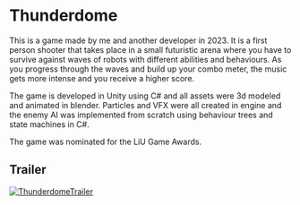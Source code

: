 # Thunderdome
This is a game made by me and another developer in 2023. It is a first person shooter that takes place in a small futuristic arena where you have to survive against waves of robots with different abilities and behaviours. As you progress through the waves and build up your combo meter, the music gets more intense and you receive a higher score.

The game is developed in Unity using C# and all assets were 3d modeled and animated in blender. Particles and VFX were all created in engine and the enemy AI was implemented from scratch using behaviour trees and state machines in C#. 

The game was nominated for the LiU Game Awards.

## Trailer
[![ThunderdomeTrailer](https://img.youtube.com/vi/08ucHxqaWYo&ab/0.jpg)](https://www.youtube.com/watch?v=08ucHxqaWYo&ab)
